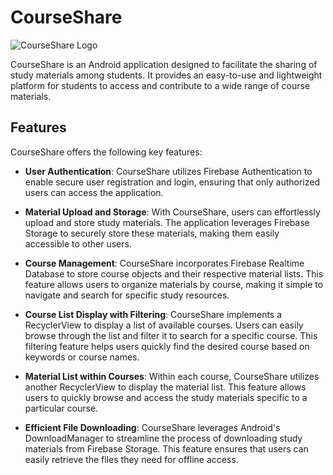 # CourseShare

![CourseShare Logo](https://i.imgur.com/d7Aiyrs.png)

CourseShare is an Android application designed to facilitate the sharing of study materials among students. It provides an easy-to-use and lightweight platform for students to access and contribute to a wide range of course materials.

## Features

CourseShare offers the following key features:

- **User Authentication**: CourseShare utilizes Firebase Authentication to enable secure user registration and login, ensuring that only authorized users can access the application.

- **Material Upload and Storage**: With CourseShare, users can effortlessly upload and store study materials. The application leverages Firebase Storage to securely store these materials, making them easily accessible to other users.

- **Course Management**: CourseShare incorporates Firebase Realtime Database to store course objects and their respective material lists. This feature allows users to organize materials by course, making it simple to navigate and search for specific study resources.

- **Course List Display with Filtering**: CourseShare implements a RecyclerView to display a list of available courses. Users can easily browse through the list and filter it to search for a specific course. This filtering feature helps users quickly find the desired course based on keywords or course names.

- **Material List within Courses**: Within each course, CourseShare utilizes another RecyclerView to display the material list. This feature allows users to quickly browse and access the study materials specific to a particular course.

- **Efficient File Downloading**: CourseShare leverages Android's DownloadManager to streamline the process of downloading study materials from Firebase Storage. This feature ensures that users can easily retrieve the files they need for offline access.
